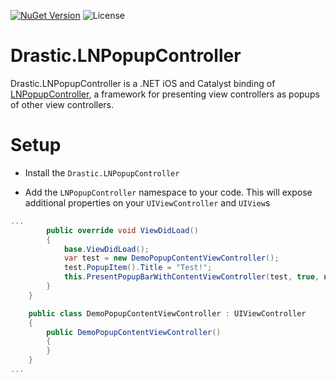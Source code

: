 [![NuGet Version](https://img.shields.io/nuget/v/Drastic.LNPopupController.svg)](https://www.nuget.org/packages/Drastic.LNPopupController/) ![License](https://img.shields.io/badge/License-MIT-blue.svg)

# Drastic.LNPopupController

Drastic.LNPopupController is a .NET iOS and Catalyst binding of [LNPopupController](https://github.com/LeoNatan/LNPopupController), a framework for presenting view controllers as popups of other view controllers.

# Setup

- Install the `Drastic.LNPopupController`

- Add the `LNPopupController` namespace to your code. This will expose additional properties on your `UIViewController` and `UIView`s

```csharp
...
        public override void ViewDidLoad()
        {
            base.ViewDidLoad();
            var test = new DemoPopupContentViewController();
            test.PopupItem().Title = "Test!";
            this.PresentPopupBarWithContentViewController(test, true, null);
        }
    }

    public class DemoPopupContentViewController : UIViewController
    {
        public DemoPopupContentViewController()
        {
        }
    }
...
```
